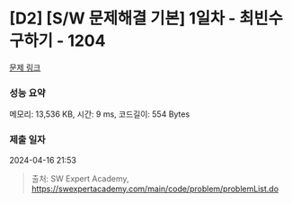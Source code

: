 # [D2] [S/W 문제해결 기본] 1일차 - 최빈수 구하기 - 1204 

[문제 링크](https://swexpertacademy.com/main/code/problem/problemDetail.do?contestProbId=AV13zo1KAAACFAYh) 

### 성능 요약

메모리: 13,536 KB, 시간: 9 ms, 코드길이: 554 Bytes

### 제출 일자

2024-04-16 21:53



> 출처: SW Expert Academy, https://swexpertacademy.com/main/code/problem/problemList.do